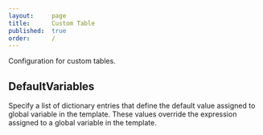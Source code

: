 ```yaml
---
layout:     page
title:      Custom Table
published:  true
order:      /
---
```


Configuration for custom tables.

## DefaultVariables
Specify a list of dictionary entries that define the default value assigned to global variable in the template. These values override the expression assigned to a global variable in the template.
